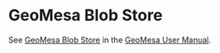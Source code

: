 # GeoMesa Blob Store

See [GeoMesa Blob Store](../docs/user/blobstore.rst) in the [GeoMesa User Manual](http://geomesa.org/documentation).
